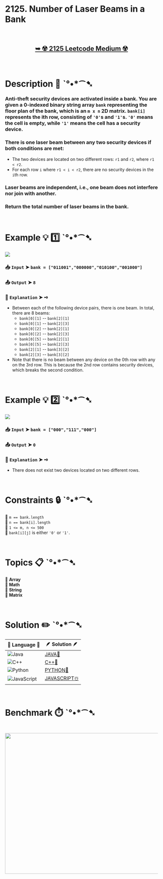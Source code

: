 # 2125. Number of Laser Beams in a Bank

</br>

<h2 align="center"> 

<a href="https://leetcode.com/problems/number-of-laser-beams-in-a-bank/description/?envType=daily-question&envId=2025-10-27"><strong>➥ ☢️ 2125 Leetcode Medium ☢️ </strong></a>
</h2>

</br>

# Description 📜 ˋ°•*⁀➷

### Anti-theft security devices are activated inside a bank. You are given a 0-indexed binary string array `bank` representing the floor plan of the bank, which is an `m x n` 2D matrix. `bank[i]` represents the ith row, consisting of `'0'`s and `'1'`s. `'0'` means the cell is empty, while `'1'` means the cell has a security device.

### There is one laser beam between any two security devices if both conditions are met:

- The two devices are located on two different rows: `r1` and `r2`, where `r1 < r2`.
- For each row `i` where `r1 < i < r2`, there are no security devices in the `i`th row.

### Laser beams are independent, i.e., one beam does not interfere nor join with another.

### Return the total number of laser beams in the bank.

</br>

# Example 💡 1️⃣ ˋ°•*⁀➷

<img src ="https://github.com/user-attachments/assets/fee8cb0c-88ca-4b7d-ae13-066ead9a85ca" width = "" height="" />

  ### 📥 `Input`  ➤ `bank = ["011001","000000","010100","001000"]`

  ### 📤 `Output`  ➤ `8`

  ### 🔦 `Explanation`  ➤ ➺

  - Between each of the following device pairs, there is one beam. In total, there are 8 beams:
    - `bank[0][1]` -- `bank[2][1]`
    - `bank[0][1]` -- `bank[2][3]`
    - `bank[0][2]` -- `bank[2][1]`
    - `bank[0][2]` -- `bank[2][3]`
    - `bank[0][5]` -- `bank[2][1]`
    - `bank[0][5]` -- `bank[2][3]`
    - `bank[2][1]` -- `bank[3][2]`
    - `bank[2][3]` -- `bank[3][2]`
  - Note that there is no beam between any device on the 0th row with any on the 3rd row. This is because the 2nd row contains security devices, which breaks the second condition.

</br>

# Example 💡 2️⃣ ˋ°•*⁀➷

<img src ="https://github.com/user-attachments/assets/0b5b8368-c1a5-44c6-85c2-72f958a8af19" width = "" height="" />

  ### 📥 `Input`  ➤ `bank = ["000","111","000"]`

  ### 📤 `Output`  ➤ `0`

  ### 🔦 `Explanation`  ➤ ➺

  - There does not exist two devices located on two different rows.

</br>

# Constraints 🔒 ˋ°•*⁀➷

🔹 `m == bank.length` </br>
🔹 `n == bank[i].length` </br>
🔹 `1 <= m, n <= 500` </br>
🔹 `bank[i][j]` is either `'0'` or `'1'`. </br>

</br>

# Topics 📋 ˋ°•*⁀➷

🔸 **Array** </br>
🔸 **Math** </br>
🔸 **String** </br>
🔸 **Matrix** </br>

</br>

# Solution ✏️ ˋ°•*⁀➷

| 📒 Language 📒  | 🪶 Solution 🪶 |
| ------------- | ------------- |
|  ![Java](https://img.shields.io/badge/java-%23ED8B00.svg?style=for-the-badge&logo=openjdk&logoColor=white)  | [JAVA🍁](https://github.com/Prakhar-002/LEETCODE/blob/main/%F0%9F%8D%84%20Daily%20Challenge%202025%20%F0%9F%8D%B3/%F0%9F%94%AC%20Examine%20Thoroughly%20%F0%9F%A7%AC/10%20Oct%20%F0%9F%9B%95/27%20-%2010%20-%202025%20---%202125.%20Number%20of%20Laser%20Beams%20in%20a%20Bank%20%E2%98%83%EF%B8%8F%20%F0%9F%8D%81%20%F0%9F%8D%B0%20%F0%9F%8E%B2/%F0%9F%8D%81JAVA%20-%202125.%20Number%20of%20Laser%20Beams%20in%20a%20Bank.java) |
|  ![C++](https://img.shields.io/badge/c++-%2300599C.svg?style=for-the-badge&logo=c%2B%2B&logoColor=white)  | [C++🎲](https://github.com/Prakhar-002/LEETCODE/blob/main/%F0%9F%8D%84%20Daily%20Challenge%202025%20%F0%9F%8D%B3/%F0%9F%94%AC%20Examine%20Thoroughly%20%F0%9F%A7%AC/10%20Oct%20%F0%9F%9B%95/27%20-%2010%20-%202025%20---%202125.%20Number%20of%20Laser%20Beams%20in%20a%20Bank%20%E2%98%83%EF%B8%8F%20%F0%9F%8D%81%20%F0%9F%8D%B0%20%F0%9F%8E%B2/%F0%9F%8E%B2CPP%20-%202125.%20Number%20of%20Laser%20Beams%20in%20a%20Bank.cpp)  |
|  ![Python](https://img.shields.io/badge/python-3670A0?style=for-the-badge&logo=python&logoColor=ffdd54)    | [PYTHON🍰](https://github.com/Prakhar-002/LEETCODE/blob/main/%F0%9F%8D%84%20Daily%20Challenge%202025%20%F0%9F%8D%B3/%F0%9F%94%AC%20Examine%20Thoroughly%20%F0%9F%A7%AC/10%20Oct%20%F0%9F%9B%95/27%20-%2010%20-%202025%20---%202125.%20Number%20of%20Laser%20Beams%20in%20a%20Bank%20%E2%98%83%EF%B8%8F%20%F0%9F%8D%81%20%F0%9F%8D%B0%20%F0%9F%8E%B2/%F0%9F%8D%B0PYTHON%20-%202125.%20Number%20of%20Laser%20Beams%20in%20a%20Bank.py) |
| ![JavaScript](https://img.shields.io/badge/javascript-%23323330.svg?style=for-the-badge&logo=javascript&logoColor=%23F7DF1E)   | [JAVASCRIPT☃️](https://github.com/Prakhar-002/LEETCODE/blob/main/%F0%9F%8D%84%20Daily%20Challenge%202025%20%F0%9F%8D%B3/%F0%9F%94%AC%20Examine%20Thoroughly%20%F0%9F%A7%AC/10%20Oct%20%F0%9F%9B%95/27%20-%2010%20-%202025%20---%202125.%20Number%20of%20Laser%20Beams%20in%20a%20Bank%20%E2%98%83%EF%B8%8F%20%F0%9F%8D%81%20%F0%9F%8D%B0%20%F0%9F%8E%B2/%E2%98%83%EF%B8%8FJAVASCRIPT%20-%202125.%20Number%20of%20Laser%20Beams%20in%20a%20Bank.js) |

</br>

# Benchmark ⏱️ ˋ°•*⁀➷

<h1  align="center" >

<img src ="https://github.com/user-attachments/assets/7ba1670a-9124-4779-a246-41264f8df10c" width = "700px" height="462px" />

</h1>
